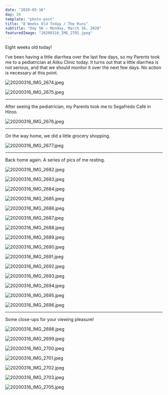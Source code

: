 ```yaml
---
date: "2020-03-16"
day: 56
template: "photo-post"
title: "8 Weeks Old Today / The Runs"
subtitle: "Day 56 – Monday, March 16, 2020"
featuredImage: "20200316_IMG_2701.jpeg"
---
```


Eight weeks old today!

I’ve been having a little diarrhea over the last few days, so my Parents took me to a pediatrician at Aiiku Clinic today. It turns out that a little diarrhea is not serious, and that we should monitor it over the next few days. No action is necessary at this point.

![20200316_IMG_2674.jpeg](20200316_IMG_2674.jpeg)

![20200316_IMG_2675.jpeg](20200316_IMG_2675.jpeg)

<hr />

After seeing the pediatrician, my Parents took me to Segafredo Café in Hiroo.

![20200316_IMG_2676.jpeg](20200316_IMG_2676.jpeg)

<hr />

On the way home, we did a little grocery shopping.

![20200316_IMG_2677.jpeg](20200316_IMG_2677.jpeg)

<hr />

Back home again. A series of pics of me resting.

![20200316_IMG_2682.jpeg](20200316_IMG_2682.jpeg)

![20200316_IMG_2683.jpeg](20200316_IMG_2683.jpeg)

![20200316_IMG_2684.jpeg](20200316_IMG_2684.jpeg)

![20200316_IMG_2685.jpeg](20200316_IMG_2685.jpeg)

![20200316_IMG_2686.jpeg](20200316_IMG_2686.jpeg)

![20200316_IMG_2687.jpeg](20200316_IMG_2687.jpeg)

![20200316_IMG_2688.jpeg](20200316_IMG_2688.jpeg)

![20200316_IMG_2689.jpeg](20200316_IMG_2689.jpeg)

![20200316_IMG_2690.jpeg](20200316_IMG_2690.jpeg)

![20200316_IMG_2691.jpeg](20200316_IMG_2691.jpeg)

![20200316_IMG_2692.jpeg](20200316_IMG_2692.jpeg)

![20200316_IMG_2693.jpeg](20200316_IMG_2693.jpeg)

![20200316_IMG_2694.jpeg](20200316_IMG_2694.jpeg)

![20200316_IMG_2695.jpeg](20200316_IMG_2695.jpeg)

![20200316_IMG_2696.jpeg](20200316_IMG_2696.jpeg)

<hr />

Some close-ups for your viewing pleasure!

![20200316_IMG_2698.jpeg](20200316_IMG_2698.jpeg)

![20200316_IMG_2699.jpeg](20200316_IMG_2699.jpeg)

![20200316_IMG_2700.jpeg](20200316_IMG_2700.jpeg)

![20200316_IMG_2701.jpeg](20200316_IMG_2701.jpeg)

![20200316_IMG_2702.jpeg](20200316_IMG_2702.jpeg)

![20200316_IMG_2703.jpeg](20200316_IMG_2703.jpeg)

![20200316_IMG_2705.jpeg](20200316_IMG_2705.jpeg)
